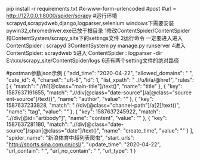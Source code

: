 pip install -r requirements.txt
#x-www-form-urlencoded
#post
#url = http://127.0.0.1:8000/spider/scrapy
#运行环境 scrapyd,scrapydweb,django,logparser,selenium windows下需要安装pywin32,chromedriver.exe已放于根目录
1修改ContentSpider/ContentSpider和ContentSystem/scrapy_site下的settings文件
2运行命令
一定要进入进入 ContentSpider  : scrapyd
3ContentSystem py manage.py runserver
4进入ContentSpider: scraydweb
5进入 ContentSpider  : logparser  -dir E:/xxx/scrapy_site/ContentSpider/logs
6还有两个setting文件的绝对路径



#postman参数json示例
{
  "add_time": "2020-04-22",
  "allowed_domains": " ",
  "cate_id": 4,
  "charset": "uft-8",
  "id": 1,
  "list_xpath": " .//u/li/a/@href",
  "rules": [
    {
      "match": ".//h1[@class=\"main-title\"]/text()",
      "name": "title"
    },
    {
      "key": 1587637191655,
      "match": ".//div[@class=\"date-source\"]/a[@class=\"source ent-source\"]/text()",
      "name": "author",
      "value": ""
    },
    {
      "key": 1587637233828,
      "match": ".//div[@class=\"channel-path\"]/a[2]/text()",
      "name": "tag",
      "value": ""
    },
    {
      "key": 1587637245922,
      "match": ".//div[@id=\"artibody\"]",
      "name": "content",
      "value": ""
    },
    {
      "key": 1587637281180,
      "match": ".//div[@class=\"date-source\"]/span[@class=\"date\"]/text()",
      "name": "create_time",
      "value": ""
    }
  ],
  "spider_name": "新浪体育中超列表爬虫",
  "start_urls": "http://sports.sina.com.cn/csl/",
  "update_time": "2020-04-22",
  "url_contain": " ",
  "url_no_contain": " ",
  "url_type": 1
}